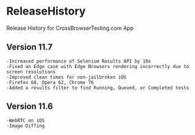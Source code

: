 # ReleaseHistory
Release History for CrossBrowserTesting.com App

## Version 11.7
```
-Increased performance of Selenium Results API by 10x
-Fixed an Edge case with Edge Browsers rendering incorrectly due to screen resolutions
-Improved clean times for non-jailbroken iOS
-Firefox 68, Opera 62, Chrome 76	
-Added a results filter to find Running, Queued, or Completed tests
```
## Version 11.6
```
-WebRTC on iOS	
-Image Diffing
```
